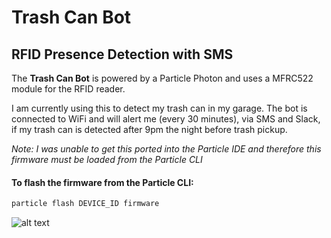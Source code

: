 # Trash Can Bot
## RFID Presence Detection with SMS
The **Trash Can Bot** is powered by a Particle Photon and uses a MFRC522 module for the RFID reader.

I am currently using this to detect my trash can in my garage. The bot is connected to WiFi and will alert me (every 30 minutes), via SMS and Slack, if my trash can is detected after 9pm the night before trash pickup.

*Note: I was unable to get this ported into the Particle IDE and therefore this firmware must be loaded from the Particle CLI*

#### To flash the firmware from the Particle CLI:

``` bash
particle flash DEVICE_ID firmware
```

![alt text](http://i.imgur.com/DypbCyD.png "SMS Screenshot Example")
